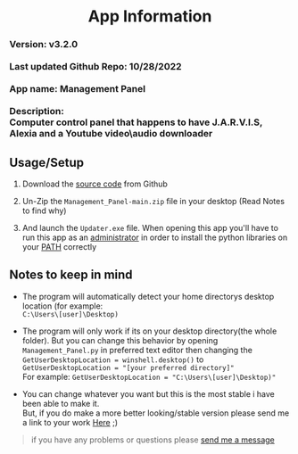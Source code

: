 


<h1 align="center">App Information</h1>

<h3>
Version: v3.2.0<br><br>
Last updated Github Repo: 10/28/2022<br><br>
App name: Management Panel<br><br>
Description:<br>Computer control panel that happens to have J.A.R.V.I.S, Alexia and a Youtube video\audio downloader
</h3>

## Usage/Setup

1. Download the [source code](https://github.com/HyperNylium/Management_Panel/archive/refs/heads/main.zip) from Github

2. Un-Zip the `Management_Panel-main.zip` file in your desktop (Read Notes to find why)

3. And launch the `Updater.exe` file. When opening this app you'll have to run this app as an [administrator](https://www.digitalcitizen.life/run-as-admin-windows-11/#ftoc-heading-5) in order to install the python libraries on your [PATH](https://www.maketecheasier.com/what-is-the-windows-path/) correctly

## Notes to keep in mind
- The program will automatically detect your home directorys desktop location (for example:<br>`C:\Users\[user]\Desktop)`

- The program will only work if its on your desktop directory(the whole folder). But you can change this behavior by opening `Management_Panel.py` in preferred text editor then changing the<br>`GetUserDesktopLocation = winshell.desktop()` to `GetUserDesktopLocation = "[your preferred directory]"`<br>For example: `GetUserDesktopLocation = "C:\Users\[user]\Desktop)"`

- You can change whatever you want but this is the most stable i have been able to make it.<br>But, if you do make a more better looking/stable version please send me a link to your work [Here](http://www.hypernylium.com/en-en/customer-support/) ;)

> if you have any problems or questions please [send me a message](http://www.hypernylium.com/en-en/customer-support/)
